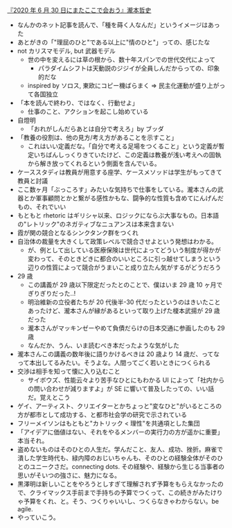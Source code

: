 [『2020 年 6 月 30 日にまたここで会おう』瀧本哲史](https://www.amazon.co.jp/2020%E5%B9%B46%E6%9C%8830%E6%97%A5%E3%81%AB%E3%81%BE%E3%81%9F%E3%81%93%E3%81%93%E3%81%A7%E4%BC%9A%E3%81%8A%E3%81%86-%E7%80%A7%E6%9C%AC%E5%93%B2%E5%8F%B2%E4%BC%9D%E8%AA%AC%E3%81%AE%E6%9D%B1%E5%A4%A7%E8%AC%9B%E7%BE%A9-%E6%98%9F%E6%B5%B7%E7%A4%BE%E6%96%B0%E6%9B%B8-%E7%80%A7%E6%9C%AC-%E5%93%B2%E5%8F%B2/dp/4065194288/ref=sr_1_1?adgrpid=102746855671&dchild=1&gclid=CjwKCAjw6qqDBhB-EiwACBs6x__z9CeqUPFuI-i19dAH04yf338USLakl4vuh71x4hQEKDLrNGKM-RoC2uAQAvD_BwE&hvadid=429852098089&hvdev=c&hvlocphy=1009300&hvnetw=g&hvqmt=e&hvrand=16852557178504155657&hvtargid=kwd-897467329322&hydadcr=19792_11038519&jp-ad-ap=0&keywords=2020%E5%B9%B46%E6%9C%8830%E6%97%A5%E3%81%AB%E3%81%BE%E3%81%9F%E3%81%93%E3%81%93%E3%81%A7%E4%BC%9A%E3%81%8A%E3%81%86&qid=1617671228&sr=8-1)

- なんかのネット記事を読んで、「種を蒔く人なんだ」というイメージはあった
- あとがきの「"理屈のひと"である以上に"情のひと"」っての、感じたな
- not カリスマモデル, but 武器モデル
  - 世の中を変えるには草の根から、数十年スパンでの世代交代によって
    - パラダイムシフトは天動説のジジイが全員しんだからっての、印象的だな
  - inspired by ソロス, 東欧にコピー機ばらまく => 民主化運動が盛り上がって各国独立
- 「本を読んで終わり、ではなく、行動せよ」
  - 仕事のこと、アクションを起こし始めている
- 自燈明
  - 「おれがしんだらあとは自分で考えろ」by ブッダ
- 「教養の役割は、他の見方/考え方があることを示すこと」
  - これはいい定義だな。「自分で考える足場をつくること」という定義が暫定いちばんしっくりきていたけど、この定義は教養が浅い考えへの固執から解き放ってくれるという側面を含んでいる。
- ケーススタディは教員が用意する座学、ケースメソッドは学生がもってきて教員と討議
- ここ数ヶ月「ぶっころす」みたいな気持ちで仕事をしている。瀧本さんの武器とか軍事顧問とかと繋がる感性かもな、闘争的な性質も含めてにんげんだもの、それでいい
- もともと rhetoric はギリシャ以来、ロジックにならぶ大事なもの。日本語の"レトリック"のネガティブなニュアンスは本来含まない
- 霞が関の競合となるシンクタンク群をつくれ
- 自治体の裁量を大きくして政策レベルで競合させよという発想はわかる。
  - が、例として出している医療保険は世代によってどういう制度が得かが変わって、そのときどきに都合のいいところに引っ越せてしまうという辺りの性質によって競合がうまいこと成り立たん気がするがどうだろう
- 29 歳
  - この講義が 29 歳以下限定だったとのことで、僕はいま 29 歳 10 ヶ月でぎりぎりだった..!
  - 明治維新の立役者たちが 20 代後半-30 代だったというのはきいたことあったけど、瀧本さんが縁があるといって取り上げた榎本武揚が 29 歳だった
  - 瀧本さんがマッキンゼーやめて負債だらけの日本交通に参画したのも 29 歳
  - なんだか、うん、いま読むべき本だったような気がした
- 瀧本さんこの講義の数年後に語りかけるべきは 20 歳より 14 歳だ、ってなって本出してるみたい。そうよな。人間ってごく若いときにつくられる
- 交渉は相手を知って懐に入り込むこと
  - サイボウズ、性能云々より苦手なひとにもわかる UI によって「社内からの問い合わせが減りますよ」が SE に響いて普及したっての、いい話だ。覚えとこう
- ゲイ、アーティスト、クリエイターとかちょっと"変なひと"がいるところの方が都市として成功する、と都市社会学の研究で示されている
- フリーメイソンはもともと"カトリック < 理性"を共通項とした集団
- 「アイデアに価値はない、それをやるメンバーの実行力の方が遥かに重要」本当それ。
- 盗めないものはそのひとの人生だ。学んだこと、友人、成功、挫折。麻雀で潰した学生時代も、緑内障のおじいちゃんも、そのひとの経験全体がそのひとのユニークさだ。connecting dots. その経験や、経験から生じる当事者の思いがそいつの強さに、魅力になる。
- 黒澤明は新しいことをやろうとしすぎて理解されず予算をもらえなかったので、クライマックス手前まで手持ちの予算でつくって、この続きがみたけりゃ予算をくれ、と。そう、つくりゃいいし、つくらなきゃわからない。be agile.
- やっていこう。

